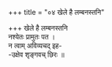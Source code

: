 +++
title = "०४ खेले है लम्बनस्तनि"

+++
खेले है लम्बनस्तनि  
नश्येतः प्रामुतः पत ।  
न त्वाम् अविव्यचद् इह-  
-उक्षेव शृङ्गवच् छिरः ॥
